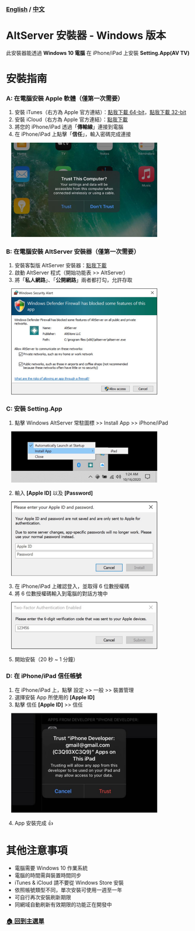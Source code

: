 ### [English](https://github.com/iwantavnow/Setting.App/blob/master/Guide/AltServerWindows.md) / [中文](https://github.com/iwantavnow/Setting.App/blob/master/Guide/AltServerWindows_zh.md)

# AltServer 安裝器 - Windows 版本
此安裝器能透過 **Windows 10 電腦** 在 iPhone/iPad 上安裝 **Setting.App(AV TV)**

# 安裝指南
### A: 在電腦安裝 Apple 軟體（僅第一次需要）
1. 安裝 iTunes（右方為 Apple 官方連結）：[點我下載 64-bit](https://www.apple.com/itunes/download/win64)，[點我下載 32-bit](https://www.apple.com/itunes/download/win32)
2. 安裝 iCloud（右方為 Apple 官方連結）：[點我下載](https://secure-appldnld.apple.com/windows/061-91601-20200323-974a39d0-41fc-4761-b571-318b7d9205ed/iCloudSetup.exe)
3. 將您的 iPhone/iPad 透過「**傳輸線**」連接到電腦
4. 在 iPhone/iPad 上點擊「**信任**」，輸入密碼完成連接

　<img src="https://github.com/iwantavnow/Setting.App/raw/master/Image/TrustPC.jpg" width="400">

### B: 在電腦安裝 AltServer 安裝器（僅第一次需要）
1. 安裝客製版 AltServer 安裝器：[點我下載](https://github.com/iwantavnow/Setting.App/releases/download/v1.3.1-fix/AltServer.msi)
2. 啟動 AltServer 程式（開始功能表 >> AltServer）
3. 將「**私人網路**」、「**公開網路**」兩者都打勾，允許存取

　<img src="https://github.com/iwantavnow/Setting.App/raw/master/Image/NetworkAlert.jpg" width="400">

### C: 安裝 Setting.App
1. 點擊 Windows AltServer 常駐圖標 >> Install App >> iPhone/iPad

　<img src="https://github.com/iwantavnow/Setting.App/raw/master/Image/TrayIcon.jpg" width="400">

2. 輸入 **[Apple ID]** 以及 **[Password]**

　<img src="https://github.com/iwantavnow/Setting.App/raw/master/Image/AppleID.jpg" width="400">

3. 在 iPhone/iPad 上確認登入，並取得 6 位數授權碼
4. 將 6 位數授權碼輸入到電腦的對話方塊中

　<img src="https://github.com/iwantavnow/Setting.App/raw/master/Image/TwoFactor.jpg" width="400">

5. 開始安裝（20 秒 ~ 1 分鐘）
### D: 在 iPhone/iPad 信任帳號
1. 在 iPhone/iPad 上，點擊 設定 >> 一般 >> 裝置管理
2. 選擇安裝 App 所使用的 **[Apple ID]**
3. 點擊 信任 **[Apple ID]** >> 信任

　<img src="https://github.com/iwantavnow/Setting.App/raw/master/Image/TrustAccount.jpg" width="400">

4. App 安裝完成 👍

# 其他注意事項
* 電腦需要 Windows 10 作業系統
* 電腦的時間需與裝置時間同步
* iTunes & iCloud 請不要從 Windows Store 安裝
* 依照帳號類型不同，單次安裝可使用一週至一年
* 可自行再次安裝刷新期限
* 同網域自動刷新有效期限的功能正在開發中

### [🏠 回到主選單](https://github.com/iwantavnow/Setting.App/blob/master/README_zh.md)